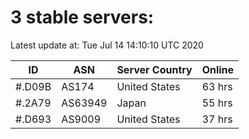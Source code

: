 # 3 stable servers:

Latest update at: Tue Jul 14 14:10:10 UTC 2020

| ID | ASN | Server Country | Online |
| -- | --- | -------------- | ------ |
| #.D09B | AS174 | United States | 63 hrs |
| #.2A79 | AS63949 | Japan | 55 hrs |
| #.D693 | AS9009 | United States | 37 hrs |

